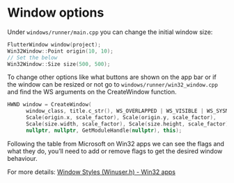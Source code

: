 # Window options

Under `windows/runner/main.cpp` you can change the initial window size:

```cpp
FlutterWindow window(project);
Win32Window::Point origin(10, 10);
// Set the below
Win32Window::Size size(500, 500);
```

To change other options like what buttons are shown on the app bar or if the window can be resized or not go to `windows/runner/win32_window.cpp` and find the WS arguments on the CreateWindow function.

```cpp
HWND window = CreateWindow(
      window_class, title.c_str(), WS_OVERLAPPED | WS_VISIBLE | WS_SYSMENU | WS_MINIMIZEBOX,
      Scale(origin.x, scale_factor), Scale(origin.y, scale_factor),
      Scale(size.width, scale_factor), Scale(size.height, scale_factor),
      nullptr, nullptr, GetModuleHandle(nullptr), this);
```

Following the table from Microsoft on Win32 apps we can see the flags and what they do, you’ll need to add or remove flags to get the desired window behaviour.

For more details: [Window Styles (Winuser.h) - Win32 apps](https://docs.microsoft.com/en-us/windows/win32/winmsg/window-styles)